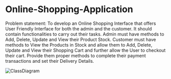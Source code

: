 # Online-Shopping-Application
Problem statement:
To develop an Online Shopping Interface that offers User Friendly Interface for both the admin and the customer. It should contain functionalities to carry out their tasks. Admin must have methods to Add, Delete, Update and View their Product Stock. Customer must have methods to View the Products in Stock and allow them to Add, Delete, Update and View their Shopping Cart and further allow the User to checkout their cart. Provide them proper methods to complete their payment transactions and set their Delivery Details.

![ClassDiagram](https://github.com/user-attachments/assets/e6805313-836c-466a-a5c3-059323f70e0c)

